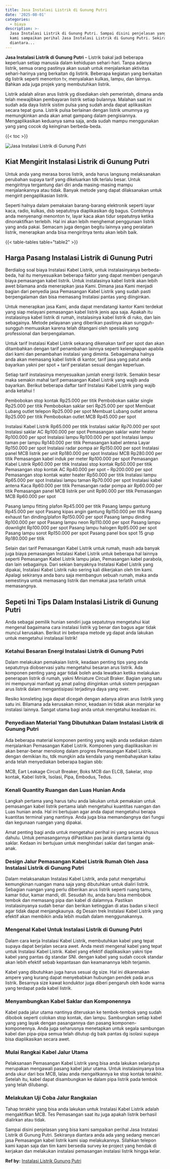 ```yaml
---
title: Jasa Instalasi Listrik di Gunung Putri
date: '2025-08-01'
categories:
  - biaya
description: >-
  Jasa Instalasi Listrik di Gunung Putri. Sampai disini penjelasan yang bisa
  kami sampaikan perihal Jasa Instalasi Listrik di Gunung Putri. Sekiranya
  diantara...
---
```


**Jasa Instalasi Listrik di Gunung Putri** – Listrik bakal jadi beberapa keperluan setiap manusia dalam kehidupan sehari-hari. Tanpa adanya listrik, semua orang pastinya akan susah untuk menjalankan aktivitas sehari-harinya yang berkaitan dg listirik. Beberapa kegiatan yang berkaitan dg listrik seperti menonton tv, menyalakan kulkas, lampu, dan lainnya. Bahkan ada juga projek yang membutuhkan listrik.

Listrik adalah aliran arus listrik yg disediakan oleh pemerintah, dimana anda telah mewajibkan pembayaran listrik setiap bulannya. Malahan saat ini sudah ada daya listrik sistim pulsa yang sudah anda dapat aplikasikan secara tepat guna. Listrik pulsa berlainan dengan listrik umumnya yg memungkinkan anda akan amat gampang dalam pengisiannya. Mengaplikasikan keduanya sama saja, anda sudah mampu menggunakan yang yang cocok dg keinginan berbeda-beda.

{{< toc >}}

![Jasa Instalasi Listrik di Gunung Putri](/images/instalasi-listrik-murah15.png)

## Kiat Mengirit Instalasi Listrik di Gunung Putri

Untuk anda yang merasa boros listrik, anda harus langsung melaksanakan perubahan supaya tarif yang dikeluarkan tdk terlalu besar. Untuk mengiritnya tergantung dari diri anda masing-masing mampu menjalankannya atau tidak. Banyak metode yang dapat dilaksanakan untuk mengirit pengaplikasian listrik.

Seperti halnya dalam pemakaian barang-barang elektronik seperti layar kaca, radio, kulkas, dsb sepatutnya diaplikasikan dg bagus. Contohnya anda menyenangi menonton tv, layar kaca akan tidur sepatutnya ketika dinonaktifkan terlebih. Hal ini akan lebih menghemat penggunaan listrik yang anda pakai. Semacam juga dengan begitu lainnya yang peralatan listrik, menerapkan anda bisa mengiritnya tentu akan lebih baik.

{{< table-tables table="table2" >}}

## Harga Pasang Instalasi Listrik di Gunung Putri

Berdialog soal biaya Instalasi Kabel Listrik, untuk instalasinyanya berbeda-beda, hal itu menyesuaikan beberapa faktor yang dapat memberi pengaruh biaya pemasangan kabel listrik. Untuk instalasinya kabel listrik akan lebih awet bilamana anda menerapkan jasa Kami. Dimana jasa Kami menjadi bagian dari penyedia jasa Pemasangan Kabel Listrik yang sudah pasti berpengalaman dan bisa memasang Instalasi pantas yang diinginkan.

Untuk menerapkan jasa Kami, anda dapat mendatangi kantor Kami terdekat yang siap melayani pemasangan kabel listrik jenis apa saja. Apakah itu instalasinya kabel listrik di rumah, instalasinya kabel listrik di ruko, dan lain sebagainya. Metode pelayanan yang diberikan pastinya akan sungguh-sungguh memuaskan karena telah ditangani oleh spesialis yang professional dan berpengalaman.

Untuk tarif Instalasi Kabel Listrik sekarang dikenakan tarif per spot dan akan ditambahkan dengan tarif penambahan lainnya seperti kelengkapan apabila dari kami dan penambahan instalasi yang diminta. Sebagaimana halnya anda akan memasang kabel listrik di kantor, tarif jasa yang patut anda bayarkan yakni per spot + tarif peralatan sesuai dengan keperluan.

Setiap tarif instalasinya menyesuaikan jumlah energi listrik. Semakin besar maka semakin mahal tarif pemasangan Kabel Listrik yang wajib anda bayarkan. Berikut beberapa daftar tarif Instalasi Kabel Listrik yang wajib anda ketahui !

Pembobokan stop kontak Rp25.000 per titik Pembobokan saklar single Rp25.000 per titik Pembobokan saklar seri Rp25.000 per spot Membuat Lubang outlet telepon Rp25.000 per spot Membuat Lubang outlet antena Rp25.000 per titik Pembobokan outlet MCB Rp45.000 per spot

Instalasi Kabel Listrik Rp65.000 per titik Instalasi saklar Rp70.000 per spot Instalasi saklar AC Rp100.000 per spot Pemasangan saklar water heater Rp100.000 per spot Instalasi lampu Rp100.000 per spot Instalasi lampu taman per lampu Rp140.000 per titik Pemasangan kabel antena Layar Rp150.000 per spot Instalasi radar pompa air Rp150.000 per spot Instalasi panel MCB listrik per unit Rp180.000 per spot Instalasi MCB Rp280.000 per titik Pemasangan kabel induk per meter Rp100.000 per spot Pemasangan Kabel Listrik Rp60.000 per titik Instalasi stop kontak Rp50.000 per titik Pemasangan stop kontak AC Rp40.000 per spot – Rp200.000 per spot Pemasangan stop kontak water heater Rp50.000 per titik Instalasi lampu Rp65.000 per spot Instalasi lampu taman Rp70.000 per spot Instalasi kabel antena Kaca Rp60.000 per titik Pemasangan radar pompa air Rp60.000 per titik Pemasangan panel MCB listrik per unit Rp90.000 per titik Pemasangan MCB Rp60.000 per spot

Pasang lampu fitting plafon Rp45.000 per titik Pasang lampu gantung Rp45.000 per spot Pasang kipas angin gantung Rp150.000 per titik Pasang exhaust fan dinding/plafon Rp150.000 per spot Pasang lampu dinding Rp100.000 per spot Pasang lampu neon Rp110.000 per spot Pasang lampu downlight Rp100.000 per spot Pasang lampu halogen Rp95.000 per spot Pasang lampu sorot Rp150.000 per spot Pasang panel box spot 15 grup Rp180.000 per titik

Selain dari tarif Pemasangan Kabel Listrik untuk rumah, masih ada banyak juga biaya pemasangan Instalasi Kabel Listrik untuk beberapa hal lainnya seperti Pemasangan Kabel Listrik lampu jalan, Pemasangan kabel parabola, dan lain sebagainya. Dari sekian banyaknya Instalasi Kabel Listrik yang dipakai, Instalasi Kabel Listrik ruko sering kali dikerjakan oleh tim kami. Apalagi sekiranya anda baru saja membangun sebuah rumah, maka anda semestinya untuk memasang listrik dan memakai jasa terlatih untuk memasangnya.

## Sepeti Ini Tips Dalam Instalasi Listrik di Gunung Putri


Anda sebagai pemilik hunian sendiri juga sepatutnya mengetahui kiat mengenal bagaimana cara instalasi listrik yg benar dan bagus agar tidak muncul kerusakan. Berikut ini beberapa metode yg dapat anda lakukan untuk mengetahui instalasai listrik!

### Ketahui Besaran Energi Instalasi Listrik di Gunung Putri

Dalam melakukan pemakaian listrik, keadaan penting tips yang anda sepatutnya diobservasi yaitu mengetahui besaran arus listrik. Ada komponen penting yang agar tidak boleh anda lewatkan ketika melakukan penerapan listrik di rumah, yakni Miniature Circuit Braker. Bagian yang satu ini mempunyai manfaat yg amat paling diinginkan untuk sistem penjagaan arus listrik dalam mengantisipasi terjadinya daya yang over.

Resiko konsleting juga dapat dicegah dengan adanya aliran arus listrik yang satu ini. Bilamana ada kerusakan minor, keadaan ini tidak akan menjalar ke instalasi lainnya. Sangat utama bagi anda untuk mengetahui keadaan ini.

### Penyediaan Material Yang Dibutuhkan Dalam Instalasi Listrik di Gunung Putri

Ada beberapa material komponen penting yang wajib anda sediakan dalam menjalankan Pemasangan Kabel Listrik. Komponen yang diaplikasikan ini akan benar-benar menolong dalam progres Pemasangan Kabel Listrik. dengan demikian itu, tdk mungkin ada kendala yang membahayakan kalau anda telah menyediakan beberapa bagian sbb:

MCB, Eart Leakage Circuit Breaker, Boks MCB dan ELCB, Sakelar, stop kontak, Kabel listrik, Isolasi, Pipa, Embodus, Tedus.

### Kenali Quantity Ruangan dan Luas Hunian Anda

Langkah pertama yang harus tahu anda lakukan untuk pemakaian untuk pemasangan kabel listrik pertama ialah mengetahui kuantitas ruangan dan Luas hunian anda. Hal ini bertujuan agar anda dapat mengetahui berapa kuantitas terminal yang nantinya. Anda juga bisa memandangnya dari fungsi dan kegunaan ruangan yang dipakai.

Amat penting bagi anda untuk mengetahui perihal ini yang secara khusus dahulu. Untuk pemasangannya diPastikan pas jarak diantara lantai dg saklar. Kedaan ini bertujuan untuk menghindari saklar dari tangan anak-anak.

### Design Jalur Pemasangan Kabel Listrik Rumah Oleh Jasa Instalasi Listrik di Gunung Putri

Dalam melaksanakan Instalasi Kabel Listrik, anda patut mengetahui kemungkinan ruangan mana saja yang dibutuhkan untuk dialiri listrik. Sebagian ruangan yang perlu diberikan arus listrik seperti ruang tamu, kamar tidur, kamar mandi, dll. Sesudah itu, anda baru bisa membobok tembok dan memasang pipa dan kabel di dalamnya. Pastikan instalasinyanya sudah benar dan berikan ketinggian di atas badan si kecil agar tidak dapat menjangkaunya. dg Desain trek Instalasi Kabel Listrik yang efektif akan membikin anda lebih mudah dalam menggunakannya.

### Mengenal Kabel Untuk Instalasi Listrik di Gunung Putri

Dalam cara kerja Instalasi Kabel Listrik, membutuhkan kabel yang tepat supaya dapat berjalan secara awet. Anda mesti mengenal kabel yang tepat untuk Instalasi Kabel Listrik. Kabel yang efektif diaplikasikan yakni tipe kabel yang pantas dg standar SNI. dengan kabel yang sudah cocok standar akan lebih efektif sebab kepantasan dan keamanannya lebih terjamin.

Kabel yang dibutuhkan juga harus sesuai dg size. Hal ini dikarenakan ampere yang kurang dapat menyebabkan hubungan pendek pada arus listrik. Besarnya size kawat konduktor juga diberi pengaruh oleh kode warna yang terdapat pada kabel listrik.

### Menyambungkan Kabel Saklar dan Komponennya

Kabel pada jalur utama nantinya diteruskan ke tembok-tembok yang sudah dibobok seperti colokan stop kontak, dan lampu. Sambungkan setiap kabel yang yang layak dengan pasangannya dan pasang komponen-komponennya. Anda juga seharusnya menetapkan untuk segala sambungan kabel dan pipa-pipa semua telah ditutup dg baik pantas dg isolasi supaya bisa diaplikasikan secara awet.

### Mulai Rangkai Kabel Jalur Utama

Pelaksanaan Pemasangan Kabel Listrik yang bisa anda lakukan selanjutya merupakan mengawali pasang kabel jalur utama. Untuk instalasinyanya bisa anda ukur dari box MCB, lalau anda mengaitkannya ke stop kontak terakhir. Setelah itu, kabel dapat disambungkan ke dalam pipa listrik pada tembok yang telah dilubangi.

### Melakukan Uji Coba Jalur Rangkaian

Tahap terakhir yang bisa anda lakukan untuk Instalasi Kabel Listrik adalah mengaktifkan MCB. Tes Pemasangan saat itu juga apakah listrik berhasil dialirkan atau tidak.

Sampai disini penjelasan yang bisa kami sampaikan perihal Jasa Instalasi Listrik di Gunung Putri. Sekiranya diantara anda ada yang sedang mencari jasa Pemasangan kabel listrik kami siap melakukannya. Silahkan telepon kami kapan saja dan tim kami bersedia survey ke project yang hendak di kerjakan dan melakukan instalasi pemasangan instalasi listrik hingga kelar.

**Ref by:** [Instalasi Listrik Gunung Putri](https://id.wikipedia.org/wiki/Instalasi)
